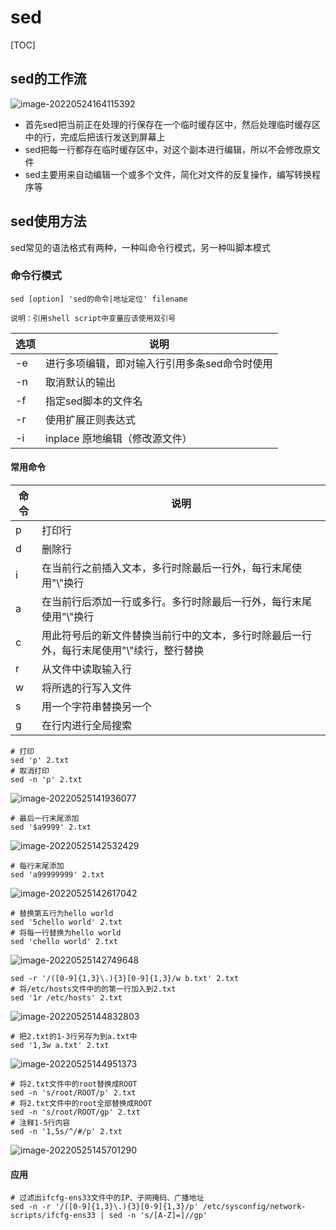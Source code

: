 # sed

[TOC]

## sed的工作流

![image-20220524164115392](https://raw.githubusercontent.com/zhouwei1997/Image/master/202205241641742.png)

- 首先sed把当前正在处理的行保存在一个临时缓存区中，然后处理临时缓存区中的行，完成后把该行发送到屏幕上
- sed把每一行都存在临时缓存区中，对这个副本进行编辑，所以不会修改原文件
- sed主要用来自动编辑一个或多个文件，简化对文件的反复操作，编写转换程序等

## sed使用方法

sed常见的语法格式有两种，一种叫命令行模式，另一种叫脚本模式

### 命令行模式

~~~shell
sed [option] 'sed的命令|地址定位' filename

说明：引用shell script中变量应该使用双引号
~~~

| 选项 | 说明                                          |
| ---- | --------------------------------------------- |
| -e   | 进行多项编辑，即对输入行引用多条sed命令时使用 |
| -n   | 取消默认的输出                                |
| -f   | 指定sed脚本的文件名                           |
| -r   | 使用扩展正则表达式                            |
| -i   | inplace 原地编辑（修改源文件）                |

#### 常用命令

| 命令 | 说明                                                         |
| ---- | ------------------------------------------------------------ |
| p    | 打印行                                                       |
| d    | 删除行                                                       |
| i    | 在当前行之前插入文本，多行时除最后一行外，每行末尾使用"\\"换行 |
| a    | 在当前行后添加一行或多行。多行时除最后一行外，每行末尾使用"\\"换行 |
| c    | 用此符号后的新文件替换当前行中的文本，多行时除最后一行外，每行末尾使用"\\"续行，整行替换 |
| r    | 从文件中读取输入行                                           |
| w    | 将所选的行写入文件                                           |
| s    | 用一个字符串替换另一个                                       |
| g    | 在行内进行全局搜索                                           |



~~~shell 
# 打印
sed 'p' 2.txt
# 取消打印
sed -n 'p' 2.txt
~~~

![image-20220525141936077](https://raw.githubusercontent.com/zhouwei1997/Image/master/202205251419270.png)

~~~shell
# 最后一行末尾添加
sed '$a9999' 2.txt
~~~

![image-20220525142532429](https://raw.githubusercontent.com/zhouwei1997/Image/master/202205251425484.png)

~~~shell 
# 每行末尾添加
sed 'a99999999' 2.txt
~~~

![image-20220525142617042](https://raw.githubusercontent.com/zhouwei1997/Image/master/202205251426102.png)

~~~shell
# 替换第五行为hello world
sed '5chello world' 2.txt
# 将每一行替换为hello world
sed 'chello world' 2.txt
~~~

![image-20220525142749648](https://raw.githubusercontent.com/zhouwei1997/Image/master/202205251427708.png)

~~~shell
sed -r '/([0-9]{1,3}\.){3}[0-9]{1,3}/w b.txt' 2.txt
# 将/etc/hosts文件中的的第一行加入到2.txt
sed '1r /etc/hosts' 2.txt
~~~

![image-20220525144832803](https://raw.githubusercontent.com/zhouwei1997/Image/master/202205251448875.png)

~~~shell 
# 把2.txt的1-3行另存为到a.txt中
sed '1,3w a.txt' 2.txt
~~~

![image-20220525144951373](https://raw.githubusercontent.com/zhouwei1997/Image/master/202205251449431.png)

~~~shell
# 将2.txt文件中的root替换成ROOT
sed -n 's/root/ROOT/p' 2.txt
# 将2.txt文件中的root全部替换成ROOT
sed -n 's/root/ROOT/gp' 2.txt
# 注释1-5行内容
sed -n '1,5s/^/#/p' 2.txt
~~~

![image-20220525145701290](https://raw.githubusercontent.com/zhouwei1997/Image/master/202205251457346.png)

#### 应用

~~~shell
# 过滤出ifcfg-ens33文件中的IP、子网掩码、广播地址
sed -n -r '/([0-9]{1,3}\.){3}[0-9]{1,3}/p' /etc/sysconfig/network-scripts/ifcfg-ens33 | sed -n 's/[A-Z]=]//gp'
~~~


